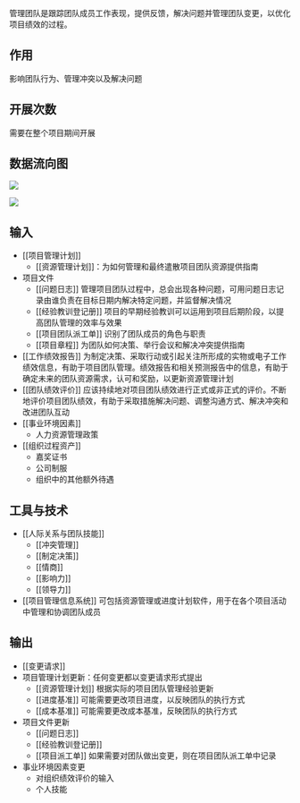 
管理团队是跟踪团队成员工作表现，提供反馈，解决问题并管理团队变更，以优化项目绩效的过程。

## 作用
影响团队行为、管理冲突以及解决问题

## 开展次数
需要在整个项目期间开展

## 数据流向图
![](https://raw.githubusercontent.com/a812305914/PMP/main/img/202210161104164.png)

![](https://raw.githubusercontent.com/a812305914/PMP/main/img/202210161104882.png)


## 输入
+ [[项目管理计划]]
	+ [[资源管理计划]]：为如何管理和最终遣散项目团队资源提供指南
+ 项目文件
	+ [[问题日志]] 管理项目团队过程中，总会出现各种问题，可用问题日志记录由谁负责在目标日期内解决特定问题，并监督解决情况
	+ [[经验教训登记册]] 项目的早期经验教训可以运用到项目后期阶段，以提高团队管理的效率与效果
	+ [[项目团队派工单]] 识别了团队成员的角色与职责
	+ [[项目章程]] 为团队如何决策、举行会议和解决冲突提供指南
+ [[工作绩效报告]] 为制定决策、采取行动或引起关注所形成的实物或电子工作绩效信息，有助于项目团队管理。绩效报告和相关预测报告中的信息，有助于确定未来的团队资源需求，认可和奖励，以更新资源管理计划
+ [[团队绩效评价]] 应该持续地对项目团队绩效进行正式或非正式的评价。不断地评价项目团队绩效，有助于采取措施解决问题、调整沟通方式、解决冲突和改进团队互动
+ [[事业环境因素]]
	+ 人力资源管理政策
+ [[组织过程资产]]
	+ 嘉奖证书
	+ 公司制服
	+ 组织中的其他额外待遇

## 工具与技术
+ [[人际关系与团队技能]]
	+ [[冲突管理]]
	+ [[制定决策]]
	+ [[情商]]
	+ [[影响力]]
	+ [[领导力]]
+ [[项目管理信息系统]] 可包括资源管理或进度计划软件，用于在各个项目活动中管理和协调团队成员

## 输出
+ [[变更请求]]
+ 项目管理计划更新：任何变更都以变更请求形式提出
	+ [[资源管理计划]] 根据实际的项目团队管理经验更新
	+ [[进度基准]] 可能需要更改项目进度，以反映团队的执行方式
	+ [[成本基准]] 可能需要更改成本基准，反映团队的执行方式
+ 项目文件更新
	+ [[问题日志]]
	+ [[经验教训登记册]]
	+ [[项目派工单]] 如果需要对团队做出变更，则在项目团队派工单中记录
+ 事业环境因素变更
	+ 对组织绩效评价的输入
	+ 个人技能